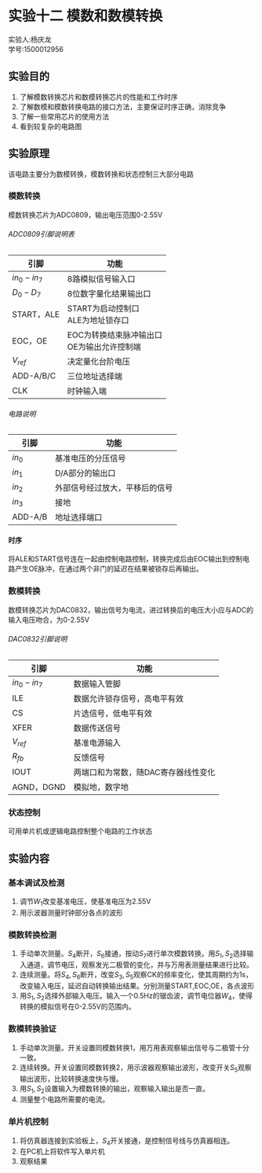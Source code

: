 # 实验十二 模数和数模转换

<div style="text_align=center">实验人:杨庆龙<br/>学号:1500012956</div>

## 实验目的
1. 了解模数转换芯片和数模转换芯片的性能和工作时序
2. 了解数模和模数转换电路的接口方法，主要保证时序正确，消除竞争
3. 了解一些常用芯片的使用方法
4. 看到较复杂的电路图
## 实验原理
该电路主要分为数模转换，模数转换和状态控制三大部分电路
### 模数转换
模数转换芯片为ADC0809，输出电压范围0-2.55V
###### ADC0809引脚说明表
|引脚|功能|
|---|---|
|$in_0-in_7$|8路模拟信号输入口|
|$D_0-D_7$|8位数字量化结果输出口|
|START，ALE|START为启动控制口<br/>ALE为地址锁存口|
|EOC，OE|EOC为转换结束脉冲输出口<br/>OE为输出允许控制端|
|$V_{ref}$|决定量化台阶电压|
|ADD-A/B/C|三位地址选择端|
|CLK|时钟输入端|
###### 电路说明
|引脚|功能|
|---|---|
|$in_0$|基准电压的分压信号|
|$in_1$|D/A部分的输出口|
|$in_2$|外部信号经过放大，平移后的信号|
|$in_3$|接地|
|ADD-A/B|地址选择端口|
#### 时序
将ALE和START信号连在一起由控制电路控制，转换完成后由EOC输出到控制电路产生OE脉冲，在通过两个非门的延迟在结果被锁存后再输出。
### 数模转换
数模转换芯片为DAC0832，输出信号为电流，进过转换后的电压大小应与ADC的输入电压吻合，为0-2.55V
###### DAC0832引脚说明
|引脚|功能|
|---|---|
|$in_0-in_7$|数据输入管脚|
|ILE|数据允许锁存信号，高电平有效|
|CS|片选信号，低电平有效|
|XFER|数据传送信号|
|$V_{ref}$|基准电源输入|
|$R_{fb}$|反馈信号|
|IOUT|两端口和为常数，随DAC寄存器线性变化|
|AGND，DGND|模拟地，数字地|
### 状态控制
可用单片机或逻辑电路控制整个电路的工作状态
## 实验内容
### 基本调试及检测
1. 调节$W_1$改变基准电压，使基准电压为2.55V
2. 用示波器测量时钟部分各点的波形
### 模数转换检测
1. 手动单次测量。$S_4$断开，$S_6$接通，按动$S_7$进行单次模数转换。用$S_1,S_2$选择输入通道，调节电压，观察发光二极管的变化，并与万用表测量结果进行比较。
2. 连续测量。将$S_4,S_6$断开，改变$S_3,S_5$观察CK的频率变化，使其周期约为1s，改变输入电压，延迟自动转换输出结果。分别测量START,EOC,OE，各点波形
3. 用$S_1,S_2$选择外部输入电压。输入一个0.5Hz的锯齿波，调节电位器$W_4$，使得转换的模拟信号在0-2.55V的范围内。
### 数模转换验证
1. 手动单次测量。开关设置同模数转换1，用万用表观察输出信号与二极管十分一致。
2. 连续转换。开关设置同模数转换2，用示波器观察输出波形，改变开关$S_5$观察输出波形，比较转换速度快与慢。
3. 用$S_1,S_2$设置输入为模数转换的输出，观察输入输出是否一直。
4. 测量整个电路所需要的电流。
### 单片机控制
1. 将仿真器连接到实验板上，$S_4$开关接通，是控制信号线与仿真器相连。
2. 在PC机上将软件写入单片机
3. 观察结果
